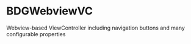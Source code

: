 BDGWebviewVC
==========

Webview-based ViewController including navigation buttons and many configurable properties